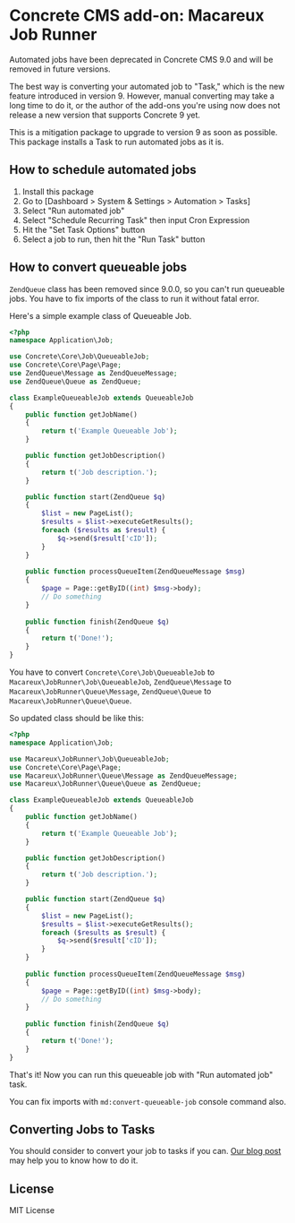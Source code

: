 # Concrete CMS add-on: Macareux Job Runner

Automated jobs have been deprecated in Concrete CMS 9.0 and 
will be removed in future versions.

The best way is converting your automated job to "Task," 
which is the new feature introduced in version 9. However, 
manual converting may take a long time to do it, or the 
author of the add-ons you're using now does not release a 
new version that supports Concrete 9 yet.

This is a mitigation package to upgrade to version 9 as soon 
as possible. 
This package installs a Task to run automated jobs as it is.

## How to schedule automated jobs

1. Install this package
2. Go to [Dashboard > System & Settings > Automation > Tasks]
3. Select "Run automated job"
4. Select "Schedule Recurring Task" then input Cron Expression
5. Hit the "Set Task Options" button
6. Select a job to run, then hit the "Run Task" button

## How to convert queueable jobs

`ZendQueue` class has been removed since 9.0.0, so you
can't run queueable jobs. You have to fix imports of the 
class to run it without fatal error.

Here's a simple example class of Queueable Job.

```php
<?php
namespace Application\Job;

use Concrete\Core\Job\QueueableJob;
use Concrete\Core\Page\Page;
use ZendQueue\Message as ZendQueueMessage;
use ZendQueue\Queue as ZendQueue;

class ExampleQueueableJob extends QueueableJob
{
    public function getJobName()
    {
        return t('Example Queueable Job');
    }

    public function getJobDescription()
    {
        return t('Job description.');
    }

    public function start(ZendQueue $q)
    {
        $list = new PageList();
        $results = $list->executeGetResults();
        foreach ($results as $result) {
            $q->send($result['cID']);
        }
    }
    
    public function processQueueItem(ZendQueueMessage $msg)
    {
        $page = Page::getByID((int) $msg->body);
        // Do something
    }
    
    public function finish(ZendQueue $q)
    {
        return t('Done!');
    }
}
```

You have to convert `Concrete\Core\Job\QueueableJob` to 
`Macareux\JobRunner\Job\QueueableJob`, `ZendQueue\Message`
to `Macareux\JobRunner\Queue\Message`, `ZendQueue\Queue` 
to `Macareux\JobRunner\Queue\Queue`.

So updated class should be like this:

```php
<?php
namespace Application\Job;

use Macareux\JobRunner\Job\QueueableJob;
use Concrete\Core\Page\Page;
use Macareux\JobRunner\Queue\Message as ZendQueueMessage;
use Macareux\JobRunner\Queue\Queue as ZendQueue;

class ExampleQueueableJob extends QueueableJob
{
    public function getJobName()
    {
        return t('Example Queueable Job');
    }

    public function getJobDescription()
    {
        return t('Job description.');
    }

    public function start(ZendQueue $q)
    {
        $list = new PageList();
        $results = $list->executeGetResults();
        foreach ($results as $result) {
            $q->send($result['cID']);
        }
    }
    
    public function processQueueItem(ZendQueueMessage $msg)
    {
        $page = Page::getByID((int) $msg->body);
        // Do something
    }
    
    public function finish(ZendQueue $q)
    {
        return t('Done!');
    }
}
```

That's it! Now you can run this queueable job with 
"Run automated job" task.

You can fix imports with `md:convert-queueable-job` console 
command also.

## Converting Jobs to Tasks

You should consider to convert your job to tasks if you can.
[Our blog post](https://macareux.co.jp/blog/converting-jobs-tasks) may help you to know how to do it.

## License

MIT License
